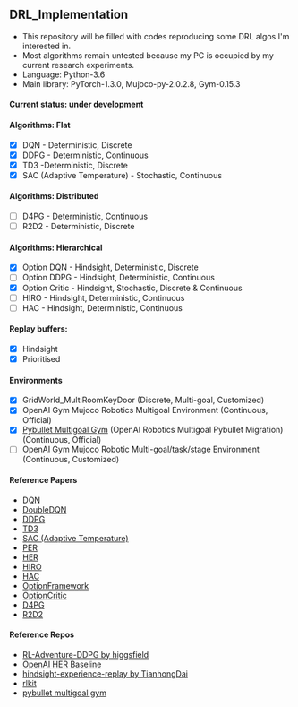 ## DRL_Implementation
- This repository will be filled with codes reproducing some DRL algos I'm interested in.
- Most algorithms remain untested because my PC is occupied by my current research experiments.
- Language: Python-3.6
- Main library: PyTorch-1.3.0, Mujoco-py-2.0.2.8, Gym-0.15.3  

#### Current status: under development  

#### Algorithms: Flat
- [X] DQN - Deterministic, Discrete
- [X] DDPG - Deterministic, Continuous
- [X] TD3 -Deterministic, Discrete
- [X] SAC (Adaptive Temperature) - Stochastic, Continuous

#### Algorithms: Distributed
- [ ] D4PG - Deterministic, Continuous
- [ ] R2D2 - Deterministic, Discrete

#### Algorithms: Hierarchical
- [X] Option DQN - Hindsight, Deterministic, Discrete
- [ ] Option DDPG - Hindsight, Deterministic, Continuous
- [X] Option Critic - Hindsight, Stochastic, Discrete & Continuous
- [ ] HIRO - Hindsight, Deterministic, Continuous
- [ ] HAC - Hindsight, Deterministic, Continuous

#### Replay buffers:
- [X] Hindsight
- [X] Prioritised

#### Environments
- [X] GridWorld_MultiRoomKeyDoor (Discrete, Multi-goal, Customized)
- [X] OpenAI Gym Mujoco Robotics Multigoal Environment (Continuous, Official)
- [X] [Pybullet Multigoal Gym](https://github.com/IanYangChina/pybullet_multigoal_gym) (OpenAI Robotics Multigoal Pybullet Migration) (Continuous, Official)
- [ ] OpenAI Gym Mujoco Robotic Multi-goal/task/stage Environment (Continuous, Customized)

#### Reference Papers
* [DQN](https://www.nature.com/articles/nature14236?wm=book_wap_0005)
* [DoubleDQN](https://www.aaai.org/ocs/index.php/AAAI/AAAI16/paper/viewPaper/12389)
* [DDPG](https://arxiv.org/abs/1509.02971)
* [TD3](https://arxiv.org/pdf/1802.09477.pdf)
* [SAC (Adaptive Temperature)](https://arxiv.org/pdf/1812.05905.pdf)
* [PER](https://arxiv.org/abs/1511.05952)
* [HER](http://papers.nips.cc/paper/7090-hindsight-experience-replay)
* [HIRO](http://papers.nips.cc/paper/7591-data-efficient-hierarchical-reinforcement-learning.pdf)
* [HAC](https://arxiv.org/abs/1712.00948)
* [OptionFramework](https://www.sciencedirect.com/science/article/pii/S0004370299000521)
* [OptionCritic](https://www.aaai.org/ocs/index.php/AAAI/AAAI17/paper/viewPaper/14858)
* [D4PG](https://arxiv.org/abs/1804.08617)
* [R2D2](https://openreview.net/pdf?id=r1lyTjAqYX)

#### Reference Repos
* [RL-Adventure-DDPG by higgsfield](https://github.com/higgsfield/RL-Adventure-2/blob/master/5.ddpg.ipynb)
* [OpenAI HER Baseline](https://github.com/openai/baselines/tree/master/baselines/her)
* [hindsight-experience-replay by TianhongDai](https://github.com/TianhongDai/hindsight-experience-replay)
* [rlkit](https://github.com/vitchyr/rlkit)
* [pybullet multigoal gym](https://github.com/IanYangChina/pybullet_multigoal_gym)
